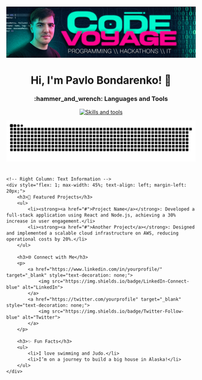 [![Alt text](github_banner.png)](https://www.youtube.com/channel/UCk2O3jSU3_B2MMGr8wLcAdw "CodeVoyage YouTube Channel")

<h1 align="center">Hi, I'm Pavlo Bondarenko! 👋 </h1>

<h3 align="center">:hammer_and_wrench: Languages and Tools</h3>

<p align="center">
  <a href="https://skillicons.dev">
    <img src="https://skillicons.dev/icons?i=aws,azure,cpp,cmake,docker,git,github,js,linux,postgres,py,dotnet,unreal,pycharm" alt="Skills and tools"/>
  </a>
</p>

![GitHub Snake](https://raw.githubusercontent.com/OfficialCodeVoyage/OfficialCodeVoyage/58c1bb0b4dd66b4f7678ea697b5d766d5255c840/github-contribution-grid-snake-dark.svg)

<div style="display: flex; justify-content: space-between; align-items: flex-start; margin-top: 20px;">
    <!-- Left Column: Metrics -->
    <div style="flex: 1; max-width: 45%;">
        <img align="left" width="100%" alt="if you see this, it means my metrics are not working" src="https://github.com/officialcodevoyage/officialcodevoyage/blob/main/github-metrics.svg">
    </div>
    
    <!-- Right Column: Text Information -->
    <div style="flex: 1; max-width: 45%; text-align: left; margin-left: 20px;">
        <h3>🚀 Featured Projects</h3>
        <ul>
            <li><strong><a href="#">Project Name</a></strong>: Developed a full-stack application using React and Node.js, achieving a 30% increase in user engagement.</li>
            <li><strong><a href="#">Another Project</a></strong>: Designed and implemented a scalable cloud infrastructure on AWS, reducing operational costs by 20%.</li>
        </ul>
        
        <h3>🌐 Connect with Me</h3>
        <p>
            <a href="https://www.linkedin.com/in/yourprofile/" target="_blank" style="text-decoration: none;">
                <img src="https://img.shields.io/badge/LinkedIn-Connect-blue" alt="LinkedIn">
            </a>
            <a href="https://twitter.com/yourprofile" target="_blank" style="text-decoration: none;">
                <img src="https://img.shields.io/badge/Twitter-Follow-blue" alt="Twitter">
            </a>
        </p>
        
        <h3>✨ Fun Facts</h3>
        <ul>
            <li>I love swimming and Judo.</li>
            <li>I’m on a journey to build a big house in Alaska!</li>
        </ul>
    </div>
</div>
